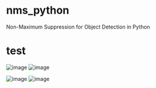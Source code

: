 # nms_python
Non-Maximum Suppression for Object Detection in Python

# test
<div align=center><img1 src="https://github.com/bruceyang2012/nms_python/blob/master/images/Original_0.jpg" img2 src="https://github.com/bruceyang2012/nms_python/blob/master/images/After_NMS_0.jpg"/></div>

![image](https://github.com/bruceyang2012/nms_python/blob/master/images/Original_1.jpg) ![image](https://github.com/bruceyang2012/nms_python/blob/master/images/After_NMS_1.jpg)

![image](https://github.com/bruceyang2012/nms_python/blob/master/images/Original_2.jpg) ![image](https://github.com/bruceyang2012/nms_python/blob/master/images/After_NMS_2.jpg)
